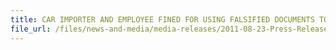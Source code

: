 ```yaml
---
title: CAR IMPORTER AND EMPLOYEE FINED FOR USING FALSIFIED DOCUMENTS TO IMPORT 27 BMW CARS
file_url: /files/news-and-media/media-releases/2011-08-23-Press-Release.pdf
---
```

